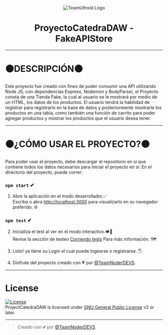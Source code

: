 <p align="center">
  <img src="https://r4.wallpaperflare.com/wallpaper/967/89/86/minimalism-code-quote-text-wallpaper-e7793a7b66fa05e57c0d783058177943.jpg" alt="TeamUltroid Logo">
</p>
<h1 align="center">
  <b>ProyectoCatedraDAW - FakeAPIStore</b>
</h1>

---

# ⚫DESCRIPCIÓN⚫
Este proyecto fue creado con fines de poder consumir una API utilizando Node JS, con dependencias Express, Nodemon y BodyParser, el Proyecto consta de una Tienda Fake, la cual al usuario se le mostrará por medio de un HTML, los datos de los productos.
El usuario tendrá la habilidad de registrar para registrarlo en la base de datos y posteriormente mostrarle los productos en una tabla, como también una función de carrito para poder agregar productos y mostrar los productos que el usuario desea tener.

---

# ⚫¿CÓMO USAR EL PROYECTO?⚫
Para poder usar el proyecto, debe descargar el repositorio en sí que contiene todos los datos necesarios para iniciar el proyecto en sí:
En el directorio del proyecto, puede correr:

### `npm start` ✔
1. Abre la aplicación en el modo desarrollador.✅<br> 
Escriba o abra [http://localhost:3000](http://localhost:3000) para visualizarlo en su navegador preferido. 🌐

### `npm test` ✔

2. Inicializa el test al ver en el modo interactivo.👁👀<br>
Revise la sección de testeo [Corriendo tests](https://facebook.github.io/create-react-app/docs/running-tests) Para más información. 🗺️

3. Listo! ya tiene su Login el cual puede logearse o registrarse. 🖐️
4. Disfrute del proyecto creado con 💗 por [@TeamNoderDEVS](https://github.com/Henry-ACC/ProjectCatedraDAW).

---

# License
[![License](https://www.gnu.org/graphics/gplv3-127x51.png)](LICENSE)   
ProjectCatedraDAW is licensed under [GNU General Public License](https://www.gnu.org/licenses/gpl-3.0.html) v3 or later.

---

> Creado con 💕 por [@TeamNoderDEVS](https://github.com/Henry-ACC/ProjectCatedraDAW).